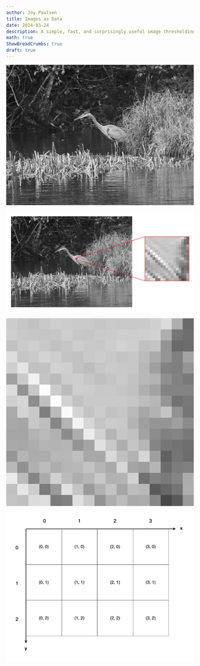 ```yaml
---
author: Joy Paulsen
title: Images as Data
date: 2024-03-24
description: A simple, fast, and surprisingly useful image thresholding algorithm
math: true
ShowBreadCrumbs: true
draft: true
---
```



![A grayscale test image](./images/heron.jpg#center "A grayscale test image")

![Histogram of the grayscale test image](./images/heron_patch_zoom.jpg#center "Histogram of the grayscale test image")

![Histogram of the grayscale test image](./images/heron_patch.jpg#center "Histogram of the grayscale test image")

![Thresholded binary image](./images/pixel_coordinates.jpg#center "Thresholded binary image")
